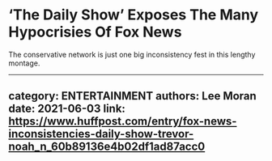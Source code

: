 # ‘The Daily Show’ Exposes The Many Hypocrisies Of Fox News

The conservative network is just one big inconsistency fest in this lengthy montage.

---
category: ENTERTAINMENT
authors: Lee Moran
date: 2021-06-03
link: https://www.huffpost.com/entry/fox-news-inconsistencies-daily-show-trevor-noah_n_60b89136e4b02df1ad87acc0
---
